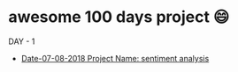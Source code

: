 # awesome 100 days project :smile:
DAY - 1


* [Date-07-08-2018 Project Name: sentiment analysis](https://github.com/CoolCoder31/awesome-100-day-project/tree/master/sentiment%20analysis)

